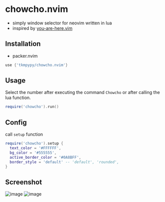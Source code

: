 # chowcho.nvim

- simply window selector for neovim written in lua
- inspired by [you-are-here.vim](https://github.com/bignimbus/you-are-here.vim)

## Installation

- packer.nvim

```lua
use {'tkmpypy/chowcho.nvim'}
```

## Usage

Select the number after executing the command `Chowcho` or after calling the lua function.

```lua
require('chowcho').run()
```

## Config

call `setup` function

```lua
require('chowcho').setup {
  text_color = '#FFFFFF',
  bg_color = '#555555',
  active_border_color = '#0A8BFF',
  border_style = 'default' -- 'default', 'rounded',
}
```

## Screenshot

![image](https://user-images.githubusercontent.com/17525828/101620670-2c517100-3a58-11eb-91c8-575fdde092f1.png)
![image](https://user-images.githubusercontent.com/17525828/101620683-31162500-3a58-11eb-91a2-e7fc36e708a7.png)
